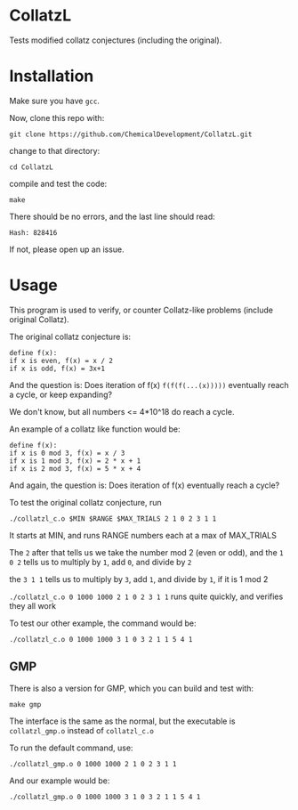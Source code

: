 # CollatzL

Tests modified collatz conjectures (including the original).

# Installation

Make sure you have `gcc`.

Now, clone this repo with:

`git clone https://github.com/ChemicalDevelopment/CollatzL.git`

change to that directory:

`cd CollatzL`

compile and test the code:

`make`

There should be no errors, and the last line should read:

`Hash: 828416`

If not, please open up an issue.

# Usage

This program is used to verify, or counter Collatz-like problems (include original Collatz).

The original collatz conjecture is:

```
define f(x):
if x is even, f(x) = x / 2
if x is odd, f(x) = 3x+1
```

And the question is: Does iteration of f(x) `f(f(f(...(x)))))` eventually reach a cycle, or keep expanding?

We don't know, but all numbers <= 4*10^18 do reach a cycle.

An example of a collatz like function would be:

```
define f(x):
if x is 0 mod 3, f(x) = x / 3
if x is 1 mod 3, f(x) = 2 * x + 1
if x is 2 mod 3, f(x) = 5 * x + 4 
```

And again, the question is: Does iteration of f(x) eventually reach a cycle?

To test the original collatz conjecture, run

`./collatzl_c.o $MIN $RANGE $MAX_TRIALS 2 1 0 2 3 1 1`

It starts at MIN, and runs RANGE numbers each at a max of MAX_TRIALS

The `2` after that tells us we take the number mod 2 (even or odd), and the `1 0 2` tells us to multiply by `1`, add `0`, and divide by `2`

the `3 1 1` tells us to multiply by `3`, add `1`, and divide by `1`, if it is 1 mod 2

`./collatzl_c.o 0 1000 1000 2 1 0 2 3 1 1` runs quite quickly, and verifies they all work

To test our other example, the command would be:

`./collatzl_c.o 0 1000 1000 3 1 0 3 2 1 1 5 4 1`

## GMP

There is also a version for GMP, which you can build and test with:

`make gmp`

The interface is the same as the normal, but the executable is `collatzl_gmp.o` instead of `collatzl_c.o`

To run the default command, use:

`./collatzl_gmp.o 0 1000 1000 2 1 0 2 3 1 1`

And our example would be:

`./collatzl_gmp.o 0 1000 1000 3 1 0 3 2 1 1 5 4 1`
